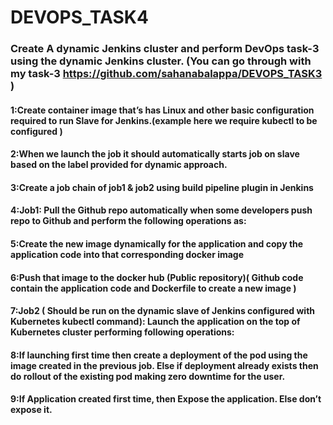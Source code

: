 # DEVOPS_TASK4

### Create A dynamic Jenkins cluster and perform DevOps task-3 using the dynamic Jenkins cluster. (You can go through with my task-3 https://github.com/sahanabalappa/DEVOPS_TASK3 )

#### 1:Create container image that’s has Linux and other basic configuration required to run Slave for Jenkins.(example here we require kubectl to be configured )

#### 2:When we launch the job it should automatically starts job on slave based on the label provided for dynamic approach.

#### 3:Create a job chain of job1 & job2 using build pipeline plugin in Jenkins

#### 4:Job1: Pull the Github repo automatically when some developers push repo to Github and perform the following operations as:

#### 5:Create the new image dynamically for the application and copy the application code into that corresponding docker image

#### 6:Push that image to the docker hub (Public repository)( Github code contain the application code and Dockerfile to create a new image )

#### 7:Job2 ( Should be run on the dynamic slave of Jenkins configured with Kubernetes kubectl command): Launch the application on the top of Kubernetes cluster performing following operations:

#### 8:If launching first time then create a deployment of the pod using the image created in the previous job. Else if deployment already exists then do rollout of the existing pod making zero downtime for the user.

#### 9:If Application created first time, then Expose the application. Else don’t expose it.


